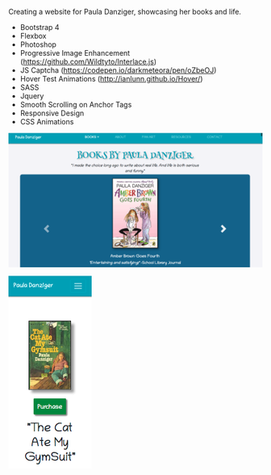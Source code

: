 Creating a website for Paula Danziger, showcasing her books and life.

* Bootstrap 4
* Flexbox
* Photoshop
* Progressive Image Enhancement (https://github.com/Wildtyto/Interlace.js)
* JS Captcha (https://codepen.io/darkmeteora/pen/oZbeOJ)
* Hover Test Animations (http://ianlunn.github.io/Hover/)
* SASS
* Jquery
* Smooth Scrolling on Anchor Tags
* Responsive Design
* CSS Animations


![Full Screen](assets/Screen-full.png)

![Mobile Screen](assets/Screen-mobile.png)